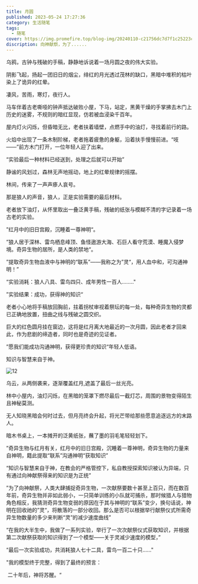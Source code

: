 ```yaml
---
title: 月圆
published: 2023-05-24 17:27:36
category: 生活随笔
tags:
  - 随笔
cover: https://img.promefire.top/blog-img/20240110-c21756dc7d7f1c25223cd3c569360ba1.jpg
discription: 向神献祭，为了......
---
```


乌鸦，古钟与残破的手稿，静静地诉说着一场月圆之夜的伟大实验。

  阴影飞起，扬起一团旧日的烟尘，绯红的月光透过茂林的缺口，黑暗中堆积的枯叶染上了诡异的红晕。

凄风，苦雨，寒灯，夜行人。

  马车伴着古老嘶哑的钟声抵达破败小屋，下马，站定，黑黄干燥的手掌拂去木门上历史的迷雾，不规则的暗红显现，仿若被血浸染千百年。

  屋内灯火闪烁，但昏暗无比，老者扶着墙壁，点燃手中的油灯，寻找着前行的路。

  火焰中出现了一条木制阶梯，老者拖着疲惫的身躯，沿着扶手慢慢前进。“吱——”前方木门打开，一位年轻人迎了出来。

“实验最后一种材料已经送到，处理之后就可以开始”

静谧的风划过，森林无声地摇动，地上的红晕规律的摇摆。

林间，传来了一声声瘆人哀号。

那是狼人的声音，狼人，正是实验需要的最后材料。

  老者放下油灯，从怀里取出一叠泛黄手稿，残破的纸张与模糊不清的字记录着一场古老的实验。

  ”红月中的旧日宫殿，沉睡着一尊神明“。

  ”狼人居于深林、雷鸟栖息峰顶、鱼怪遨游大海、石巨人看守荒漠、睡魔入侵梦境。奇异生物的居所，是人类的禁地“。

  ”提取奇异生物血液中与神明的“联系”——我称之为”灵“，用人血中和，可沟通神明！”

  “实验消耗：狼人八具、雷鸟四只、成年男性一百人........"

  ”实验结果：成功，获得神的知识“

  老者小心地将手稿放回胸前，拄着拐杖审视着祭坛的每一处，每种奇异生物的灵都已正确地放置，扭曲之线与残破之圆交织。

  巨大的红色圆月挂在窗边，这将是红月离大地最近的一次月圆，因此老者才回来此，作为悲剧的缔造者，同时也是奇迹的见证者。

  ”愿我们能成功沟通神明，获得更珍贵的知识“年轻人低语。

  知识与智慧来自于神。

![12](https://img.promefire.top/blog-img/20240110-c21756dc7d7f1c25223cd3c569360ba1.jpg)

乌云，从两侧袭来，逐渐覆盖红月,遮盖了最后一丝光亮。

  林中小屋内，油灯闪烁，在黑暗的笼罩下燃尽最后一截灯芯，周围的景物变得陌生且神秘莫测。

   无人知晓黑暗会何时过去，但月亮终会升起，将光芒带给那些愿意追逐远方的末路人。

  暗木书桌上，一本摊开的泛黄纸张，蘸了墨的羽毛笔轻轻划下。

  ”奇异生物与红月有关，红月中的旧日宫殿，沉睡着一尊神明，奇异生物的力量来自神明，籍此提取“联系”沟通神明“获取知识”

  “知识与智慧来自于神，在教会的严格管控下，私自教授探索知识被认为异端，只有通过向神献祭得来的知识是为正统”

  ”为了向神献祭，人类大肆捕捉奇异生物，一次献祭要数十甚至上百只，而在数百年前，奇异生物并非如此弱小，一只简单训练的小队就可捕杀，那时候猎人与猎物角色相反，我猜测奇异生物变弱的原因在于其与神明的“联系”变少，换句话说，神明在回收祂的”灵“，将散落的一部分收回。那么是否可以根据举行献祭仪式所需奇异生物数量的多少来判断“灵”的减少速度曲线”

  “在我的大半生中，我做了一系列实验，举行了一次次献祭仪式获取知识，并根据第二次献祭获取的知识得到了一个模型——关于灵减少速度的模型，”

  “最后一次实验成功，共消耗狼人七十二具，雷鸟一百二十只......"

  "我的模型终于完整，得到了最终的预言：

​	二十年后，神将苏醒。“